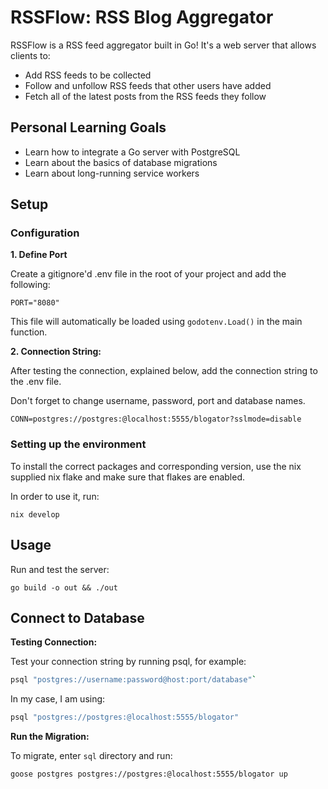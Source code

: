 # RSSFlow: RSS Blog Aggregator

RSSFlow is a RSS feed aggregator built in Go! It's a web server that allows clients to:

- Add RSS feeds to be collected
- Follow and unfollow RSS feeds that other users have added
- Fetch all of the latest posts from the RSS feeds they follow

## Personal Learning Goals

- Learn how to integrate a Go server with PostgreSQL
- Learn about the basics of database migrations
- Learn about long-running service workers

## Setup

### Configuration

**1. Define Port**

Create a gitignore'd .env file in the root of your project and add the following:

`PORT="8080"`

This file will automatically be loaded using `godotenv.Load()` in the main function.

**2. Connection String:**

After testing the connection, explained below, add the connection string to the .env file.

Don't forget to change username, password, port and database names.

`CONN=postgres://postgres:@localhost:5555/blogator?sslmode=disable`


### Setting up the environment

To install the correct packages and corresponding version, use the nix supplied nix flake and make sure that flakes are enabled.

In order to use it, run:

`nix develop`

## Usage

Run and test the server:

`go build -o out && ./out`

## Connect to Database

**Testing Connection:**

Test your connection string by running psql, for example:

```sh
psql "postgres://username:password@host:port/database"`
```

In my case, I am using:

```sh
psql "postgres://postgres:@localhost:5555/blogator"
```

**Run the Migration:**

To migrate, enter `sql` directory and run:

```sh
goose postgres postgres://postgres:@localhost:5555/blogator up
```
